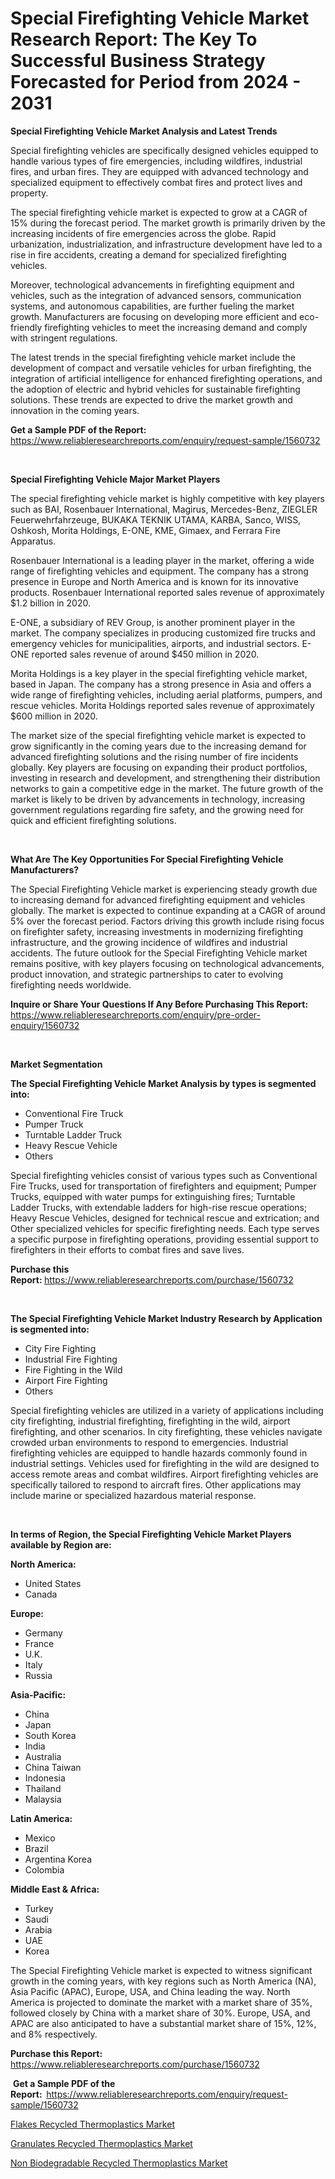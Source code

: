 <p><h1>Special Firefighting Vehicle Market Research Report: The Key To Successful Business Strategy Forecasted for Period from 2024 - 2031</h1></p><p><strong>Special Firefighting Vehicle Market Analysis and Latest Trends</strong></p>
<p><p>Special firefighting vehicles are specifically designed vehicles equipped to handle various types of fire emergencies, including wildfires, industrial fires, and urban fires. They are equipped with advanced technology and specialized equipment to effectively combat fires and protect lives and property.</p><p>The special firefighting vehicle market is expected to grow at a CAGR of 15% during the forecast period. The market growth is primarily driven by the increasing incidents of fire emergencies across the globe. Rapid urbanization, industrialization, and infrastructure development have led to a rise in fire accidents, creating a demand for specialized firefighting vehicles.</p><p>Moreover, technological advancements in firefighting equipment and vehicles, such as the integration of advanced sensors, communication systems, and autonomous capabilities, are further fueling the market growth. Manufacturers are focusing on developing more efficient and eco-friendly firefighting vehicles to meet the increasing demand and comply with stringent regulations.</p><p>The latest trends in the special firefighting vehicle market include the development of compact and versatile vehicles for urban firefighting, the integration of artificial intelligence for enhanced firefighting operations, and the adoption of electric and hybrid vehicles for sustainable firefighting solutions. These trends are expected to drive the market growth and innovation in the coming years.</p></p>
<p><strong>Get a Sample PDF of the Report:&nbsp;</strong> <a href="https://www.reliableresearchreports.com/enquiry/request-sample/1560732">https://www.reliableresearchreports.com/enquiry/request-sample/1560732</a></p>
<p>&nbsp;</p>
<p><strong>Special Firefighting Vehicle Major Market Players</strong></p>
<p><p>The special firefighting vehicle market is highly competitive with key players such as BAI, Rosenbauer International, Magirus, Mercedes-Benz, ZIEGLER Feuerwehrfahrzeuge, BUKAKA TEKNIK UTAMA, KARBA, Sanco, WISS, Oshkosh, Morita Holdings, E-ONE, KME, Gimaex, and Ferrara Fire Apparatus.</p><p>Rosenbauer International is a leading player in the market, offering a wide range of firefighting vehicles and equipment. The company has a strong presence in Europe and North America and is known for its innovative products. Rosenbauer International reported sales revenue of approximately $1.2 billion in 2020.</p><p>E-ONE, a subsidiary of REV Group, is another prominent player in the market. The company specializes in producing customized fire trucks and emergency vehicles for municipalities, airports, and industrial sectors. E-ONE reported sales revenue of around $450 million in 2020.</p><p>Morita Holdings is a key player in the special firefighting vehicle market, based in Japan. The company has a strong presence in Asia and offers a wide range of firefighting vehicles, including aerial platforms, pumpers, and rescue vehicles. Morita Holdings reported sales revenue of approximately $600 million in 2020.</p><p>The market size of the special firefighting vehicle market is expected to grow significantly in the coming years due to the increasing demand for advanced firefighting solutions and the rising number of fire incidents globally. Key players are focusing on expanding their product portfolios, investing in research and development, and strengthening their distribution networks to gain a competitive edge in the market. The future growth of the market is likely to be driven by advancements in technology, increasing government regulations regarding fire safety, and the growing need for quick and efficient firefighting solutions.</p></p>
<p>&nbsp;</p>
<p><strong>What Are The Key Opportunities For Special Firefighting Vehicle Manufacturers?</strong></p>
<p><p>The Special Firefighting Vehicle market is experiencing steady growth due to increasing demand for advanced firefighting equipment and vehicles globally. The market is expected to continue expanding at a CAGR of around 5% over the forecast period. Factors driving this growth include rising focus on firefighter safety, increasing investments in modernizing firefighting infrastructure, and the growing incidence of wildfires and industrial accidents. The future outlook for the Special Firefighting Vehicle market remains positive, with key players focusing on technological advancements, product innovation, and strategic partnerships to cater to evolving firefighting needs worldwide.</p></p>
<p><strong>Inquire or Share Your Questions If Any Before Purchasing This Report:</strong> <a href="https://www.reliableresearchreports.com/enquiry/pre-order-enquiry/1560732">https://www.reliableresearchreports.com/enquiry/pre-order-enquiry/1560732</a></p>
<p>&nbsp;</p>
<p><strong>Market Segmentation</strong></p>
<p><strong>The Special Firefighting Vehicle Market Analysis by types is segmented into:</strong></p>
<p><ul><li>Conventional Fire Truck</li><li>Pumper Truck</li><li>Turntable Ladder Truck</li><li>Heavy Rescue Vehicle</li><li>Others</li></ul></p>
<p><p>Special firefighting vehicles consist of various types such as Conventional Fire Trucks, used for transportation of firefighters and equipment; Pumper Trucks, equipped with water pumps for extinguishing fires; Turntable Ladder Trucks, with extendable ladders for high-rise rescue operations; Heavy Rescue Vehicles, designed for technical rescue and extrication; and Other specialized vehicles for specific firefighting needs. Each type serves a specific purpose in firefighting operations, providing essential support to firefighters in their efforts to combat fires and save lives.</p></p>
<p><strong>Purchase this Report:&nbsp;</strong><a href="https://www.reliableresearchreports.com/purchase/1560732">https://www.reliableresearchreports.com/purchase/1560732</a></p>
<p>&nbsp;</p>
<p><strong>The Special Firefighting Vehicle Market Industry Research by Application is segmented into:</strong></p>
<p><ul><li>City Fire Fighting</li><li>Industrial Fire Fighting</li><li>Fire Fighting in the Wild</li><li>Airport Fire Fighting</li><li>Others</li></ul></p>
<p><p>Special firefighting vehicles are utilized in a variety of applications including city firefighting, industrial firefighting, firefighting in the wild, airport firefighting, and other scenarios. In city firefighting, these vehicles navigate crowded urban environments to respond to emergencies. Industrial firefighting vehicles are equipped to handle hazards commonly found in industrial settings. Vehicles used for firefighting in the wild are designed to access remote areas and combat wildfires. Airport firefighting vehicles are specifically tailored to respond to aircraft fires. Other applications may include marine or specialized hazardous material response.</p></p>
<p>&nbsp;</p>
<p><strong>In terms of Region, the Special Firefighting Vehicle Market Players available by Region are:</strong></p>
<p>
    <p> <strong> North America: </strong>
        <ul>
            <li>United States</li>
            <li>Canada</li>
        </ul>
        </p> 
    <p> <strong> Europe: </strong>
        <ul>
            <li>Germany</li>
            <li>France</li>
            <li>U.K.</li>
            <li>Italy</li>
            <li>Russia</li>
        </ul>
        </p> 
    <p> <strong> Asia-Pacific: </strong>
        <ul>
            <li>China</li>
            <li>Japan</li>
            <li>South Korea</li>
            <li>India</li>
            <li>Australia</li>
            <li>China Taiwan</li>
            <li>Indonesia</li>
            <li>Thailand</li>
            <li>Malaysia</li>
        </ul>
        </p> 
    <p> <strong> Latin America: </strong>
        <ul>
            <li>Mexico</li>
            <li>Brazil</li>
            <li>Argentina Korea</li>
            <li>Colombia</li>
        </ul>
        </p> 
    <p> <strong> Middle East & Africa: </strong>
        <ul>
            <li>Turkey</li>
            <li>Saudi</li>
            <li>Arabia</li>
            <li>UAE</li>
            <li>Korea</li>
        </ul>
    </p>
    </p>
<p><p>The Special Firefighting Vehicle market is expected to witness significant growth in the coming years, with key regions such as North America (NA), Asia Pacific (APAC), Europe, USA, and China leading the way. North America is projected to dominate the market with a market share of 35%, followed closely by China with a market share of 30%. Europe, USA, and APAC are also anticipated to have a substantial market share of 15%, 12%, and 8% respectively.</p></p>
<p><strong>Purchase this Report: </strong><a href="https://www.reliableresearchreports.com/purchase/1560732">https://www.reliableresearchreports.com/purchase/1560732</a></p>
<p>&nbsp;<strong>Get a Sample PDF of the Report:&nbsp;&nbsp;</strong><a href="https://www.reliableresearchreports.com/enquiry/request-sample/1560732">https://www.reliableresearchreports.com/enquiry/request-sample/1560732</a></p>
<p><strong></strong></p>
<p><p><a href="https://view.publitas.com/reportprime-1/flakes-recycled-thermoplastics-market-size-and-growth-market-segmentation-regional-and-country-breakdowns-and-market-trends-for-period-from-2023-2030/">Flakes Recycled Thermoplastics Market</a></p><p><a href="https://view.publitas.com/reportprime-1/granulates-recycled-thermoplastics-market-size-growing-and-forecasted-for-period-from-2023-2030-and-provides-complete-market-analysis-of-this-market/">Granulates Recycled Thermoplastics Market</a></p><p><a href="https://view.publitas.com/reportprime-1/non-biodegradable-recycled-thermoplastics-market-size-growth-and-forecast-from-2023-2030/">Non Biodegradable Recycled Thermoplastics Market</a></p></p>